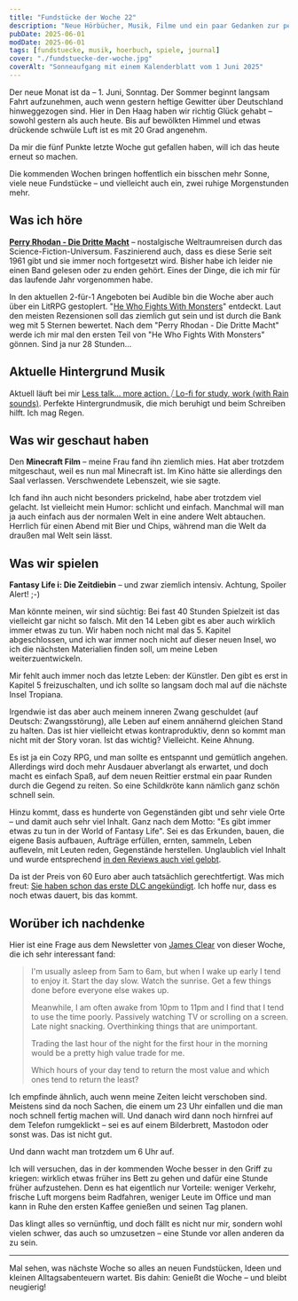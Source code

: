```yaml
---
title: "Fundstücke der Woche 22"
description: "Neue Hörbücher, Musik, Filme und ein paar Gedanken zur perfekten Stunde am Tag."
pubDate: 2025-06-01
modDate: 2025-06-01
tags: [fundstuecke, musik, hoerbuch, spiele, journal]
cover: "./fundstuecke-der-woche.jpg"
coverAlt: "Sonneaufgang mit einem Kalenderblatt vom 1 Juni 2025"
---
```


Der neue Monat ist da – 1. Juni, Sonntag.
Der Sommer beginnt langsam Fahrt aufzunehmen,
auch wenn gestern heftige Gewitter über Deutschland hinweggezogen sind.
Hier in Den Haag haben wir richtig Glück gehabt –
sowohl gestern als auch heute.
Bis auf bewölkten Himmel und etwas drückende schwüle Luft
ist es mit 20 Grad angenehm.

Da mir die fünf Punkte letzte Woche gut gefallen haben,
will ich das heute erneut so machen.

Die kommenden Wochen bringen hoffentlich ein bisschen mehr Sonne,
viele neue Fundstücke – und vielleicht auch ein, zwei ruhige Morgenstunden mehr.

## Was ich höre

**[Perry Rhodan - Die Dritte Macht](https://perry-rhodan.net/produkte/silberb%C3%A4nde/silberb%C3%A4nde/die-dritte-macht)** –
nostalgische Weltraumreisen durch das Science-Fiction-Universum.
Faszinierend auch, dass es diese Serie seit 1961 gibt und sie immer noch fortgesetzt wird.
Bisher habe ich leider nie einen Band gelesen oder zu enden gehört.
Eines der Dinge,
die ich mir für das laufende Jahr vorgenommen habe.

In den aktuellen 2-für-1 Angeboten bei Audible bin die Woche aber auch über ein LitRPG gestoplert.
"[He Who Fights With Monsters](https://www.audible.de/series/He-Who-Fights-with-Monsters-Hoerbuecher/B08WJ1QPWJ)" entdeckt.
Laut den meisten Rezensionen soll das ziemlich gut sein und ist durch die Bank weg mit 5 Sternen bewertet.
Nach dem "Perry Rhodan - Die Dritte Macht" werde ich mir mal den ersten Teil von "He Who Fights With Monsters" gönnen.
Sind ja nur 28 Stunden...

## Aktuelle Hintergrund Musik

Aktuell läuft bei mir [Less talk... more action. ⧸ Lo-fi for study, work (with Rain sounds)](https://www.youtube.com/watch?v=9kzE8isXlQY).
Perfekte Hintergrundmusik, die mich beruhigt und beim Schreiben hilft. Ich mag Regen.

## Was wir geschaut haben

Den **Minecraft Film** – meine Frau fand ihn ziemlich mies.
Hat aber trotzdem mitgeschaut, weil es nun mal Minecraft ist.
Im Kino hätte sie allerdings den Saal verlassen.
Verschwendete Lebenszeit, wie sie sagte.

Ich fand ihn auch nicht besonders prickelnd,
habe aber trotzdem viel gelacht.
Ist vielleicht mein Humor: schlicht und einfach.
Manchmal will man ja auch einfach aus der normalen Welt
in eine andere Welt abtauchen.
Herrlich für einen Abend mit Bier und Chips,
während man die Welt da draußen mal Welt sein lässt.

## Was wir spielen

**Fantasy Life i: Die Zeitdiebin** – und zwar ziemlich intensiv.
Achtung, Spoiler Alert! ;-)

Man könnte meinen, wir sind süchtig:
Bei fast 40 Stunden Spielzeit ist das vielleicht gar nicht so falsch.
Mit den 14 Leben gibt es aber auch wirklich immer etwas zu tun.
Wir haben noch nicht mal das 5. Kapitel abgeschlossen,
und ich war immer noch nicht auf dieser neuen Insel,
wo ich die nächsten Materialien finden soll, um meine Leben weiterzuentwickeln.

Mir fehlt auch immer noch das letzte Leben: der Künstler.
Den gibt es erst in Kapitel 5 freizuschalten, und ich sollte so langsam doch mal auf die nächste Insel Tropiana.

Irgendwie ist das aber auch meinem inneren Zwang geschuldet
(auf Deutsch: Zwangsstörung),
alle Leben auf einem annähernd gleichen Stand zu halten.
Das ist hier vielleicht etwas kontraproduktiv,
denn so kommt man nicht mit der Story voran.
Ist das wichtig? Vielleicht. Keine Ahnung.

Es ist ja ein Cozy RPG,
und man sollte es entspannt und gemütlich angehen.
Allerdings wird doch mehr Ausdauer abverlangt als erwartet, und doch macht es einfach Spaß, auf dem neuen Reittier
erstmal ein paar Runden durch die Gegend zu reiten.
So eine Schildkröte kann nämlich ganz schön schnell sein.

Hinzu kommt, dass es hunderte von Gegenständen gibt und sehr viele Orte – und damit auch sehr viel Inhalt.
Ganz nach dem Motto:
"Es gibt immer etwas zu tun in der World of Fantasy Life".
Sei es das Erkunden, bauen, die eigene Basis aufbauen, Aufträge erfüllen, ernten, sammeln,
Leben aufleveln, mit Leuten reden, Gegenstände herstellen.
Unglaublich viel Inhalt und wurde entsprechend [in den Reviews auch viel gelobt](https://www.gamepro.de/artikel/fantasy-life-i-metacritic,3433382.html).

Da ist der Preis von 60 Euro aber auch tatsächlich gerechtfertigt.
Was mich freut: [Sie haben schon das erste DLC angekündigt](https://www.gamepro.de/artikel/fantasy-life-i-dlc-offiziell-angekuendigt-und-mehr,3433602.html).
Ich hoffe nur, dass es noch etwas dauert, bis das kommt.

## Worüber ich nachdenke

Hier ist eine Frage aus dem Newsletter von [James Clear](https://jamesclear.com/newsletter) von dieser Woche,
die ich sehr interessant fand:

> I'm usually asleep from 5am to 6am,
> but when I wake up early I tend to enjoy it.
> Start the day slow. Watch the sunrise.
> Get a few things done before everyone else wakes up.
>
> Meanwhile, I am often awake from 10pm to 11pm
> and I find that I tend to use the time poorly.
> Passively watching TV or scrolling on a screen.
> Late night snacking.
> Overthinking things that are unimportant.
>
> Trading the last hour of the night for the first hour in the morning
> would be a pretty high value trade for me.
>
> Which hours of your day tend to return the most value
> and which ones tend to return the least?

Ich empfinde ähnlich, auch wenn meine Zeiten leicht verschoben sind.
Meistens sind da noch Sachen, die einem um 23 Uhr einfallen
und die man noch schnell fertig machen will.
Und danach wird dann noch hirnfrei auf dem Telefon rumgeklickt –
sei es auf einem Bilderbrett, Mastodon oder sonst was.
Das ist nicht gut.

Und dann wacht man trotzdem um 6 Uhr auf.

Ich will versuchen, das in der kommenden Woche besser in den Griff zu kriegen:
wirklich etwas früher ins Bett zu gehen
und dafür eine Stunde früher aufzustehen.
Denn es hat eigentlich nur Vorteile:
weniger Verkehr, frische Luft morgens beim Radfahren,
weniger Leute im Office
und man kann in Ruhe den ersten Kaffee genießen
und seinen Tag planen.

Das klingt alles so vernünftig,
und doch fällt es nicht nur mir, sondern wohl vielen schwer,
das auch so umzusetzen –
eine Stunde vor allen anderen da zu sein.

---

Mal sehen, was nächste Woche so alles an neuen Fundstücken, Ideen und kleinen Alltagsabenteuern wartet. Bis dahin: Genießt die Woche – und bleibt neugierig!
